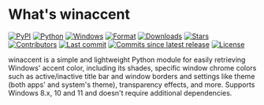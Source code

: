 # What's winaccent

<style>
    img {
        border-radius: 3px;
    }
</style>

[![PyPI](https://img.shields.io/pypi/v/winaccent?style=flat-square)](https://pypi.org/project/winaccent/)
[![Python](https://img.shields.io/badge/python-3.6+-blue?style=flat-square)]()
[![Windows](https://img.shields.io/badge/windows-8.0+-blue?style=flat-square)]()
[![Format](https://img.shields.io/pypi/format/winaccent?style=flat-square)](https://pypi.org/project/winaccent/)
[![Downloads](https://img.shields.io/pepy/dt/winaccent?style=flat-square)](https://pypi.org/project/winaccent/)
[![Stars](https://img.shields.io/github/stars/Valer100/winaccent?color=yellow&style=flat-square)](https://github.com/Valer100/winaccent/stargazers)
[![Contributors](https://img.shields.io/github/contributors/Valer100/winaccent?style=flat-square)](https://github.com/Valer100/winaccent/graphs/contributors)
[![Last commit](https://img.shields.io/github/last-commit/Valer100/winaccent?style=flat-square)](https://github.com/Valer100/winaccent/commits/main)
[![Commits since latest release](https://img.shields.io/github/commits-since/Valer100/winaccent/latest?style=flat-square)](https://github.com/Valer100/winaccent/commits/main)
[![License](https://img.shields.io/github/license/Valer100/winaccent?style=flat-square)](https://github.com/Valer100/winaccent/blob/main/LICENSE)

winaccent is a simple and lightweight Python module for easily retrieving Windows' accent color, including its shades, specific window chrome colors such as active/inactive title bar and window borders and settings like theme (both apps' and system's theme), transparency effects, and more. Supports Windows 8.x, 10 and 11 and doesn't require additional dependencies.